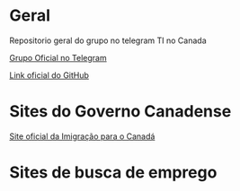 # Geral
Repositorio geral do grupo no telegram TI no Canada


[Grupo Oficial no Telegram](https://t.me/tinocanada)

[Link oficial do GitHub](https://github.com/ti-no-canada)

# Sites do Governo Canadense
[Site oficial da Imigração para o Canadá](https://www.canada.ca/en/services/immigration-citizenship.html)


# Sites de busca de emprego
